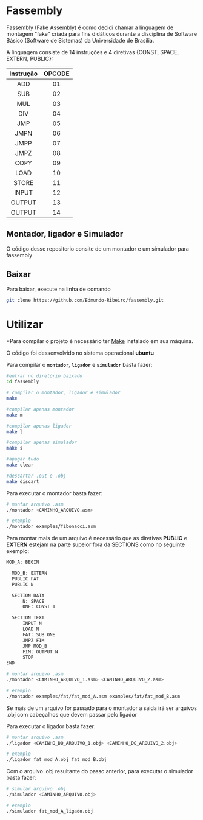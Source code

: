 # Fassembly
Fassembly (Fake Assembly) é como decidi chamar a linguagem de montagem "fake" criada para fins didáticos durante a disciplina de 
Software Básico (Software de Sistemas) da Universidade de Brasília.

A linguagem consiste de 14 instruções e 4 diretivas {CONST, SPACE, EXTERN, PUBLIC}:

| Instrução | OPCODE |
| :---: | :---: | 
| ADD | 01 | 
| SUB | 02 | 
| MUL | 03 | 
| DIV | 04 | 
| JMP | 05 | 
| JMPN | 06 | 
| JMPP | 07 | 
| JMPZ | 08 | 
| COPY | 09 | 
| LOAD | 10 | 
| STORE | 11 | 
| INPUT | 12 | 
| OUTPUT | 13 | 
| OUTPUT | 14 | 

## Montador, ligador e Simulador
O código desse repositorio consite de um montador e um simulador para fassembly

## Baixar
Para baixar, execute na linha de comando 
```sh
git clone https://github.com/Edmundo-Ribeiro/fassembly.git
```

# Utilizar
*Para compilar o projeto é necessário ter [Make](https://www.gnu.org/software/make/) instalado em sua máquina.

O código foi dessenvolvido no sistema operacional **ubuntu**

Para compilar o **`montador`**, **`ligador`** e **`simulador`** basta fazer:

```sh
#entrar no diretório baixado
cd fassembly

# compilar o montador, ligador e simulador 
make

#compilar apenas montador
make m

#compilar apenas ligador
make l

#compilar apenas simulador
make s

#apagar tudo
make clear

#descartar .out e .obj
make discart
```
Para executar o montador basta fazer:
```sh
# montar arquivo .asm
./montador <CAMINHO_ARQUIVO.asm>

# exemplo
./montador examples/fibonacci.asm
```
Para montar mais de um arquivo é necessário que as diretivas **PUBLIC** e **EXTERN** estejam na parte supeior fora da SECTIONS como no seguinte exemplo:
```sh
MOD_A: BEGIN

  MOD_B: EXTERN
  PUBLIC FAT
  PUBLIC N

  SECTION DATA
	  N: SPACE
	  ONE: CONST 1

  SECTION TEXT
	  INPUT N
	  LOAD N
	  FAT: SUB ONE
	  JMPZ FIM
	  JMP MOD_B
	  FIM: OUTPUT N
	  STOP
END
```

```sh
# montar arquivo .asm
./montador <CAMINHO_ARQUIVO_1.asm> <CAMINHO_ARQUIVO_2.asm>

# exemplo
./montador examples/fat/fat_mod_A.asm examples/fat/fat_mod_B.asm
```

Se mais de um arquivo for passado para o montador a saida irá ser arquivos .obj com cabeçalhos que devem passar pelo ligador

Para executar o ligador basta fazer:
```sh
# montar arquivo .asm
./ligador <CAMINHO_DO_ARQUIVO_1.obj> <CAMINHO_DO_ARQUIVO_2.obj>

# exemplo
./ligador fat_mod_A.obj fat_mod_B.obj 
```

Com o arquivo .obj resultante do passo anterior, para executar o simulador basta fazer:

```sh
# simular arquivo .obj
./simulador <CAMINHO_ARQUIVO.obj>

# exemplo
./simulador fat_mod_A_ligado.obj
```
